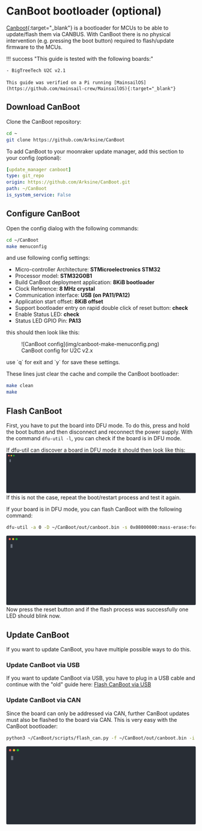 # CanBoot bootloader (optional)

[Canboot](https://github.com/Arksine/CanBoot){:target="_blank"} is a bootloader for MCUs to be able to update/flash them
via CANBUS. With CanBoot there is no physical intervention (e.g. pressing the boot button) required to flash/update
firmware to the MCUs.

!!! success "This guide is tested with the following boards:"

    - BigTreeTech U2C v2.1

    This guide was verified on a Pi running [MainsailOS](https://github.com/mainsail-crew/MainsailOS){:target="_blank"}

## Download CanBoot
Clone the CanBoot repository:
``` bash
cd ~
git clone https://github.com/Arksine/CanBoot
```
To add CanBoot to your moonraker update manager, add this section to your config (optional):
``` yaml title="moonraker.conf"
[update_manager canboot]
type: git_repo
origin: https://github.com/Arksine/CanBoot.git
path: ~/CanBoot
is_system_service: False
```

## Configure CanBoot
Open the config dialog with the following commands:
``` bash
cd ~/CanBoot
make menuconfig
```
and use following config settings:

- Micro-controller Architecture: **STMicroelectronics STM32**
- Processor model: **STM32G0B1**
- Build CanBoot deployment application: **8KiB bootloader**
- Clock Reference: **8 MHz crystal**
- Communication interface: **USB (on PA11/PA12)**
- Application start offset: **8KiB offset**
- Support bootloader entry on rapid double click of reset button: **check**
- Enable Status LED: **check**
- Status LED GPIO Pin: **PA13**

this should then look like this:
<figure markdown>
  ![CanBoot config](img/canboot-make-menuconfig.png)
  <figcaption>CanBoot config for U2C v2.x</figcaption>
</figure>
use `q` for exit and `y` for save these settings.

These lines just clear the cache and compile the CanBoot bootloader:
``` bash
make clean
make
```

## Flash CanBoot
First, you have to put the board into DFU mode. To do this, press and hold the boot button and then disconnect and
reconnect the power supply. With the command `dfu-util -l`, you can check if the
board is in DFU mode.

If dfu-util can discover a board in DFU mode it should then look like this:
![dfu-util -l](img/dfu-util_-l.svg)
If this is not the case, repeat the boot/restart process and test it again.

If your board is in DFU mode, you can flash CanBoot with the following command:
``` bash
dfu-util -a 0 -D ~/CanBoot/out/canboot.bin -s 0x08000000:mass-erase:force:leave
```
![dfu-util -l](img/dfu-util_flash_canboot.svg)
Now press the reset button and if the flash process was successfully one LED should blink now.

## Update CanBoot
If you want to update CanBoot, you have multiple possible ways to do this.

### Update CanBoot via USB
If you want to update CanBoot via USB, you have to plug in a USB cable and continue with the "old" guide here:
[Flash CanBoot via USB](#flash-canboot)

### Update CanBoot via CAN
Since the board can only be addressed via CAN, further CanBoot updates must also be flashed to the board via CAN.
This is very easy with the CanBoot bootloader:
``` bash
python3 ~/CanBoot/scripts/flash_can.py -f ~/CanBoot/out/canboot.bin -i can0 -u <uuid>
```
![CanBoot update via CAN](img/canboot_update_canboot.svg)